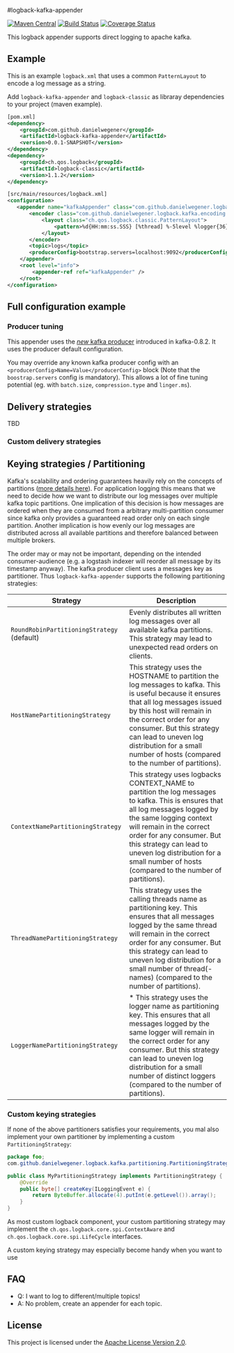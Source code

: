 #logback-kafka-appender

[![Maven Central](https://maven-badges.herokuapp.com/maven-central/com.github.danielwegener/logback-kafka-appender/badge.svg)](https://maven-badges.herokuapp.com/maven-central/io.logback-kafka-appender/logback-kafka-appender)
[![Build Status](https://api.travis-ci.org/danielwegener/logback-kafka-appender.svg)](https://travis-ci.org/logback-kafka-appender/logback-kafka-appender)
[![Coverage Status](https://img.shields.io/coveralls/logback-kafka-appender/logback-kafka-appender.svg)](https://coveralls.io/r/logback-kafka-appender/logback-kafka-appender)

This logback appender supports direct logging to apache kafka.


## Example
This is an example `logback.xml` that uses a common `PatternLayout` to encode a log message as a string.

Add `logback-kafka-appender` and `logback-classic` as libraray dependencies to your project (maven example).

```xml
[pom.xml]
<dependency>
    <groupId>com.github.danielwegener</groupId>
    <artifactId>logback-kafka-appender</artifactId>
    <version>0.0.1-SNAPSHOT</version>
</dependency>
<dependency>
    <groupId>ch.qos.logback</groupId>
    <artifactId>logback-classic</artifactId>
    <version>1.1.2</version>
</dependency>
```


```xml
[src/main/resources/logback.xml]
<configuration>
   <appender name="kafkaAppender" class="com.github.danielwegener.logback.kafka.KafkaAppender">
       <encoder class="com.github.danielwegener.logback.kafka.encoding.PatternLayoutKafkaEncoder">
           <layout class="ch.qos.logback.classic.PatternLayout">
               <pattern>%d{HH:mm:ss.SSS} [%thread] %-5level %logger{36} - %msg%n</pattern>
           </layout>
       </encoder>
       <topic>logs</topic>
       <producerConfig>bootstrap.servers=localhost:9092</producerConfig>
    </appender>
    <root level="info">
        <appender-ref ref="kafkaAppender" />
    </root>
</configuration>

```


## Full configuration example


### Producer tuning

This appender uses the [_new_ kafka producer](https://kafka.apache.org/documentation.html#newproducerconfigs) introduced in kafka-0.8.2.
It uses the producer default configuration.

You may override any known kafka producer config with an `<producerConfig>Name=Value</producerConfig>` block (Note that the `boostrap.servers` config is mandatory).
This allows a lot of fine tuning potential (eg. with `batch.size`, `compression.type` and `linger.ms`).

## Delivery strategies

TBD

### Custom delivery strategies


## Keying strategies / Partitioning

Kafka's scalability and ordering guarantees heavily rely on the concepts of partitions ([more details here](https://kafka.apache.org/documentation.html#introduction)).
For application logging this means that we need to decide how we want to distribute our log messages over multiple kafka
topic partitions. One implication of this decision is how messages are ordered when they are consumed from a
arbitrary multi-partition consumer since kafka only provides a guaranteed read order only on each single partition.
Another implication is how evenly our log messages are distributed across all available partitions and therefore balanced
between multiple brokers.

The order may or may not be important, depending on the intended consumer-audience (e.g. a logstash indexer will reorder all message by its timestamp anyway).
The kafka producer client uses a messages key as partitioner. Thus `logback-kafka-appender` supports
the following partitioning strategies:

| Strategy   | Description  |
|---|---|
| `RoundRobinPartitioningStrategy` (default)   | Evenly distributes all written log messages over all available kafka partitions. This strategy may lead to unexpected read orders on clients.   |
| `HostNamePartitioningStrategy` | This strategy uses the HOSTNAME to partition the log messages to kafka. This is useful because it ensures that all log messages issued by this host will remain in the correct order for any consumer. But this strategy can lead to uneven log distribution for a small number of hosts (compared to the number of partitions). |
| `ContextNamePartitioningStrategy` |  This strategy uses logbacks CONTEXT_NAME to partition the log messages to kafka. This is ensures that all log messages logged by the same logging context will remain in the correct order for any consumer. But this strategy can lead to uneven log distribution for a small number of hosts (compared to the number of partitions).  |
| `ThreadNamePartitioningStrategy` |  This strategy uses the calling threads name as partitioning key. This ensures that all messages logged by the same thread will remain in the correct order for any consumer. But this strategy can lead to uneven log distribution for a small number of thread(-names) (compared to the number of partitions). |
| `LoggerNamePartitioningStrategy` | * This strategy uses the logger name as partitioning key. This ensures that all messages logged by the same logger will remain in the correct order for any consumer. But this strategy can lead to uneven log distribution for a small number of distinct loggers (compared to the number of partitions). |

### Custom keying strategies

If none of the above partitioners satisfies your requirements, you mal also implement your own partitioner by implementing a custom `PartitioningStrategy`:

```java
package foo;
com.github.danielwegener.logback.kafka.partitioning.PartitioningStrategy;

public class MyPartitioningStrategy implements PartitioningStrategy {
    @Override
    public byte[] createKey(ILoggingEvent e) {
        return ByteBuffer.allocate(4).putInt(e.getLevel()).array();
    }
}
```

As most custom logback component, your custom partitioning strategy may implement the
`ch.qos.logback.core.spi.ContextAware` and `ch.qos.logback.core.spi.LifeCycle` interfaces.

A custom keying strategy may especially become handy when you want to use

## FAQ

- Q: I want to log to different/multiple topics!
- A: No problem, create an appender for each topic.


## License

This project is licensed under the [Apache License Version 2.0](LICENSE).


